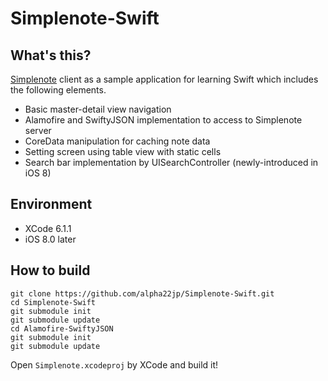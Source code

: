 # Simplenote-Swift

## What's this?

[Simplenote](https://simple-note.appspot.com/) client as a sample application for learning Swift which includes the following elements.

* Basic master-detail view navigation
* Alamofire and SwiftyJSON implementation to access to Simplenote server
* CoreData manipulation for caching note data
* Setting screen using table view with static cells
* Search bar implementation by UISearchController (newly-introduced in iOS 8)

## Environment

* XCode 6.1.1
* iOS 8.0 later

## How to build

```Shell
git clone https://github.com/alpha22jp/Simplenote-Swift.git
cd Simplenote-Swift
git submodule init
git submodule update
cd Alamofire-SwiftyJSON
git submodule init
git submodule update
```

Open `Simplenote.xcodeproj` by XCode and build it!
